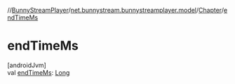 //[BunnyStreamPlayer](../../../index.md)/[net.bunnystream.bunnystreamplayer.model](../index.md)/[Chapter](index.md)/[endTimeMs](end-time-ms.md)

# endTimeMs

[androidJvm]\
val [endTimeMs](end-time-ms.md): [Long](https://kotlinlang.org/api/latest/jvm/stdlib/kotlin-stdlib/kotlin/-long/index.html)
